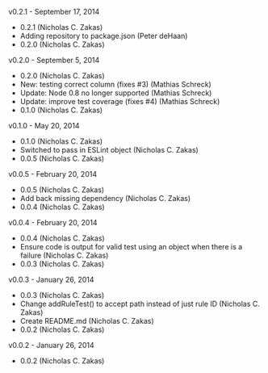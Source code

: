 v0.2.1 - September 17, 2014

* 0.2.1 (Nicholas C. Zakas)
* Adding repository to package.json (Peter deHaan)
* 0.2.0 (Nicholas C. Zakas)

v0.2.0 - September 5, 2014

* 0.2.0 (Nicholas C. Zakas)
* New: testing correct column (fixes #3) (Mathias Schreck)
* Update: Node 0.8 no longer supported (Mathias Schreck)
* Update: improve test coverage (fixes #4) (Mathias Schreck)
* 0.1.0 (Nicholas C. Zakas)

v0.1.0 - May 20, 2014

* 0.1.0 (Nicholas C. Zakas)
* Switched to pass in ESLint object (Nicholas C. Zakas)
* 0.0.5 (Nicholas C. Zakas)

v0.0.5 - February 20, 2014

* 0.0.5 (Nicholas C. Zakas)
* Add back missing dependency (Nicholas C. Zakas)
* 0.0.4 (Nicholas C. Zakas)

v0.0.4 - February 20, 2014

* 0.0.4 (Nicholas C. Zakas)
* Ensure code is output for valid test using an object when there is a failure (Nicholas C. Zakas)
* 0.0.3 (Nicholas C. Zakas)

v0.0.3 - January 26, 2014

* 0.0.3 (Nicholas C. Zakas)
* Change addRuleTest() to accept path instead of just rule ID (Nicholas C. Zakas)
* Create README.md (Nicholas C. Zakas)
* 0.0.2 (Nicholas C. Zakas)

v0.0.2 - January 26, 2014

* 0.0.2 (Nicholas C. Zakas)

